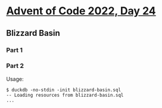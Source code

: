 # [Advent of Code 2022, Day 24](https://adventofcode.com/2022/day/24)

## Blizzard Basin

### Part 1

### Part 2

Usage:

~~~
$ duckdb -no-stdin -init blizzard-basin.sql
-- Loading resources from blizzard-basin.sql
...
~~~